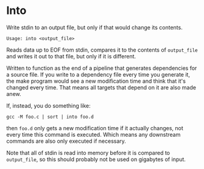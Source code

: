 # Into
Write stdin to an output file, but only if that would change its contents.

    Usage: into <output_file>

Reads data up to EOF from stdin, compares it to the contents of `output_file` and writes it out to that file, but only if it is different.

Written to function as the end of a pipeline that generates dependencies for a source file. If you write to a dependency file every time you generate it, the make program would see a new modification time and think that it's changed every time. That means all targets that depend on it are also made anew.

If, instead, you do something like:

    gcc -M foo.c | sort | into foo.d

then `foo.d` only gets a new modification time if it actually changes, not every time this command is executed. Which means any downstream commands are also only executed if necessary.

Note that all of stdin is read into memory before it is compared to `output_file`, so this should probably not be used on gigabytes of input. 
